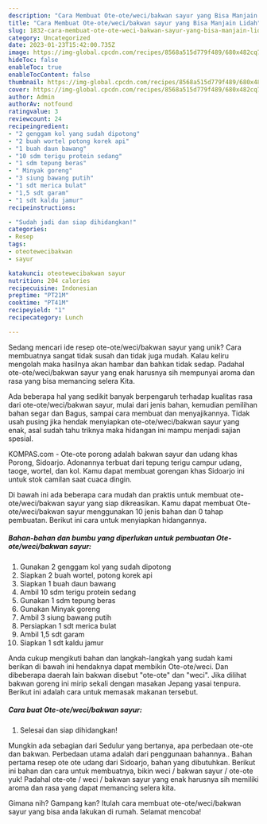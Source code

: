 ```yaml
---
description: "Cara Membuat Ote-ote/weci/bakwan sayur yang Bisa Manjain Lidah"
title: "Cara Membuat Ote-ote/weci/bakwan sayur yang Bisa Manjain Lidah"
slug: 1832-cara-membuat-ote-ote-weci-bakwan-sayur-yang-bisa-manjain-lidah
category: Uncategorized
date: 2023-01-23T15:42:00.735Z
image: https://img-global.cpcdn.com/recipes/8568a515d779f489/680x482cq70/ote-otewecibakwan-sayur-foto-resep-utama.jpg
hideToc: false
enableToc: true
enableTocContent: false
thumbnail: https://img-global.cpcdn.com/recipes/8568a515d779f489/680x482cq70/ote-otewecibakwan-sayur-foto-resep-utama.jpg
cover: https://img-global.cpcdn.com/recipes/8568a515d779f489/680x482cq70/ote-otewecibakwan-sayur-foto-resep-utama.jpg
author: Admin
authorAv: notfound
ratingvalue: 3
reviewcount: 24
recipeingredient:
- "2 genggam kol yang sudah dipotong"
- "2 buah wortel potong korek api"
- "1 buah daun bawang"
- "10 sdm terigu protein sedang"
- "1 sdm tepung beras"
- " Minyak goreng"
- "3 siung bawang putih"
- "1 sdt merica bulat"
- "1,5 sdt garam"
- "1 sdt kaldu jamur"
recipeinstructions:

- "Sudah jadi dan siap dihidangkan!"
categories:
- Resep
tags:
- oteotewecibakwan
- sayur

katakunci: oteotewecibakwan sayur 
nutrition: 204 calories
recipecuisine: Indonesian
preptime: "PT21M"
cooktime: "PT41M"
recipeyield: "1"
recipecategory: Lunch

---
```





Sedang mencari ide resep ote-ote/weci/bakwan sayur yang unik? Cara membuatnya sangat tidak susah dan tidak juga mudah. Kalau keliru mengolah maka hasilnya akan hambar dan bahkan tidak sedap. Padahal ote-ote/weci/bakwan sayur yang enak harusnya sih mempunyai aroma dan rasa yang bisa memancing selera Kita.





Ada beberapa hal yang sedikit banyak berpengaruh terhadap kualitas rasa dari ote-ote/weci/bakwan sayur, mulai dari jenis bahan, kemudian pemilihan bahan segar dan Bagus, sampai cara membuat dan menyajikannya. Tidak usah pusing jika hendak menyiapkan ote-ote/weci/bakwan sayur yang enak,      asal sudah tahu triknya maka hidangan ini mampu menjadi sajian spesial.














KOMPAS.com - Ote-ote porong adalah bakwan sayur dan udang khas Porong, Sidoarjo. Adonannya terbuat dari tepung terigu campur udang, taoge, wortel, dan kol. Kamu dapat membuat gorengan khas Sidoarjo ini untuk stok camilan saat cuaca dingin.






Di bawah ini ada beberapa cara mudah dan praktis untuk membuat ote-ote/weci/bakwan sayur yang siap dikreasikan. Kamu dapat membuat Ote-ote/weci/bakwan sayur menggunakan 10 jenis bahan dan 0 tahap pembuatan. Berikut ini cara untuk menyiapkan hidangannya.

<!--inarticleads1-->

##### Bahan-bahan dan bumbu yang diperlukan untuk pembuatan Ote-ote/weci/bakwan sayur:

1. Gunakan 2 genggam kol yang sudah dipotong
1. Siapkan 2 buah wortel, potong korek api
1. Siapkan 1 buah daun bawang
1. Ambil 10 sdm terigu protein sedang
1. Gunakan 1 sdm tepung beras
1. Gunakan  Minyak goreng
1. Ambil 3 siung bawang putih
1. Persiapkan 1 sdt merica bulat
1. Ambil 1,5 sdt garam
1. Siapkan 1 sdt kaldu jamur


Anda cukup mengikuti bahan dan langkah-langkah yang sudah kami berikan di bawah ini hendaknya dapat membikin Ote-ote/weci. Dan dibeberapa daerah lain bakwan disebut &#34;ote-ote&#34; dan &#34;weci&#34;. Jika dilihat bakwan goreng ini mirip sekali dengan masakan Jepang yasai tenpura. Berikut ini adalah cara untuk memasak makanan tersebut. 

<!--inarticleads2-->

##### Cara buat Ote-ote/weci/bakwan sayur:


1. Selesai dan siap dihidangkan!

Mungkin ada sebagian dari Sedulur yang bertanya, apa perbedaan ote-ote dan bakwan. Perbedaan utama adalah dari penggunaan bahannya.. Bahan pertama resep ote ote udang dari Sidoarjo, bahan yang dibutuhkan. Berikut ini bahan dan cara untuk membuatnya, bikin weci / bakwan sayur / ote-ote yuk! Padahal ote-ote / weci / bakwan sayur yang enak harusnya sih memiliki aroma dan rasa yang dapat memancing selera kita. 

Gimana nih? Gampang kan? Itulah cara membuat ote-ote/weci/bakwan sayur yang bisa anda lakukan di rumah. Selamat mencoba!
